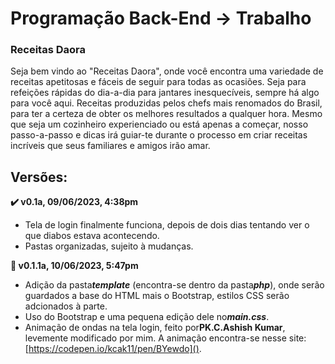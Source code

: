 # Programação Back-End -> Trabalho

### Receitas Daora

Seja bem vindo ao "Receitas Daora", onde você encontra uma variedade de receitas apetitosas e fáceis de seguir para todas as ocasiões. Seja para refeições rápidas do dia-a-dia para jantares inesquecíveis, sempre há algo para você aqui. Receitas produzidas pelos chefs mais renomados do Brasil, para ter a certeza de obter os melhores resultados a qualquer hora. Mesmo que seja um cozinheiro experienciado ou está apenas a começar, nosso passo-a-passo e dicas irá guiar-te durante o processo em criar receitas incríveis que seus familiares e amigos irão amar.

## Versões:

**:heavy_check_mark: v0.1a, 09/06/2023, 4:38pm**

* Tela de login finalmente funciona, depois de dois dias tentando ver o que diabos estava acontecendo.
* Pastas organizadas, sujeito à mudanças.

**:large_blue_diamond: v0.1.1a, 10/06/2023, 5:47pm**

* Adição da pasta***template*** (encontra-se dentro da pasta***php***), onde serão guardados a base do HTML mais o Bootstrap, estilos CSS serão adcionados à parte.
* Uso do Bootstrap e uma pequena edição dele no***main.css***.
* Animação de ondas na tela login, feito por**PK.C.Ashish Kumar**, levemente modificado por mim. A animação encontra-se nesse site:[https://codepen.io/kcak11/pen/BYewdo]().
